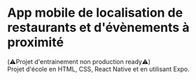 # App mobile de localisation de restaurants et d'évènements à proximité
(⚠️Projet d'entrainement non production ready⚠️)  
Projet d'école en HTML, CSS, React Native et en utilisant Expo.
